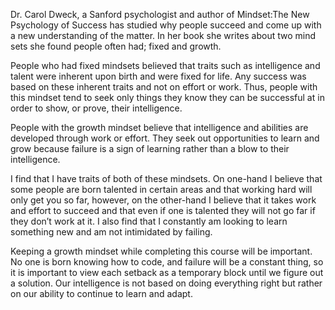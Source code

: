 Dr. Carol Dweck, a Sanford psychologist and author of Mindset:The New Psychology of Success has studied why people succeed and come up with a new understanding of the matter. In her book she writes about two mind sets she found people often had; fixed and growth.

People who had fixed mindsets believed that traits such as intelligence and talent were inherent upon birth and were fixed for life. Any success was based on these inherent traits and not on effort or work. Thus, people with this mindset tend to seek only things they know they can be successful at in order to show, or prove, their intelligence.

People with the growth mindset believe that intelligence and abilities are developed through work or effort. They seek out opportunities to learn and grow because failure is a sign of learning rather than a blow to their intelligence.

I find that I have traits of both of these mindsets. On one-hand I believe that some people are born talented in certain areas and that working hard will only get you so far, however, on the other-hand I believe that it takes work and effort to succeed and that even if one is talented they will not go far if they don’t work at it. I also find that I constantly am looking to learn something new and am not intimidated by failing.

Keeping a growth mindset while completing this course will be important. No one is born knowing how to code, and failure will be a constant thing, so it is important to view each setback as a temporary block until we figure out a solution. Our intelligence is not based on doing everything right but rather on our ability to continue to learn and adapt.


